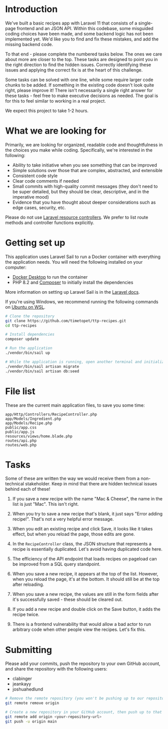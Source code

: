 # Introduction

We've built a basic recipes app with Laravel 11 that consists of a single-page frontend and an JSON API. Within this codebase, some misguided coding choices have been made, and some backend logic has not been implemented yet. We'd like you to find and fix these mistakes, and add the missing backend code.

To that end - please complete the numbered tasks below. The ones we care about more are closer to the top. These tasks are designed to point you in the right direction to find the hidden issues. Correctly identifying these issues and applying the correct fix is at the heart of this challenge.

Some tasks can be solved with one line, while some require larger code chunks to be added. If something in the existing code doesn't look quite right, please improve it! There isn't necessarily a single right answer for these tasks - feel free to make executive decisions as needed. The goal is for this to feel similar to working in a real project.

We expect this project to take 1-2 hours.

# What we are looking for

Primarily, we are looking for organized, readable code and thoughtfulness in the choices you make while coding. Specifically, we're interested in the following:
- Ability to take initiative when you see something that can be improved
- Simple solutions over those that are complex, abstracted, and extensible
- Consistent code style
- Clear code comments if needed
- Small commits with high-quality commit messages (they don't need to be super detailed, but they should be clear, descriptive, and in the imperative mood)
- Evidence that you have thought about deeper considerations such as edge cases, security, etc.

Please do not use [Laravel resource controllers](https://laravel.com/docs/11.x/controllers#resource-controllers). We prefer to list route methods and controller functions explicitly.

# Getting set up

This application uses Laravel Sail to run a Docker container with everything the application needs. You will need the following installed on your computer:
- [Docker Desktop](https://www.docker.com/products/docker-desktop/) to run the container
- PHP 8.2 and [Composer](https://getcomposer.org/) to initially install the dependencies

More information on setting up Laravel Sail is in the [Laravel docs](https://laravel.com/docs/11.x/installation#docker-installation-using-sail).

If you're using Windows, we recommend running the following commands on [Ubuntu on WSL](https://documentation.ubuntu.com/wsl/en/latest/howto/install-ubuntu-wsl2/).

```sh
# Clone the repository
git clone https://github.com/timetopet/ttp-recipes.git
cd ttp-recipes

# Install dependencies
composer update

# Run the application
./vendor/bin/sail up

# While the application is running, open another terminal and initialize the database
./vendor/bin/sail artisan migrate
./vendor/bin/sail artisan db:seed
```

# File list

These are the current main application files, to save you some time:

```
app/Http/Controllers/RecipeController.php
app/Models/Ingredient.php
app/Models/Recipe.php
public/app.css
public/app.js
resources/views/home.blade.php
routes/api.php
routes/web.php
```

# Tasks

Some of these are written the way we would receive them from a non-technical stakeholder. Keep in mind that there are hidden technical issues behind each of these!

1. If you save a new recipe with the name "Mac & Cheese", the name in the list is just "Mac". This isn't right.

2. When you try to save a new recipe that's blank, it just says "Error adding recipe!". That's not a very helpful error message.

3. When you edit an existing recipe and click Save, it looks like it takes effect, but when you reload the page, those edits are gone.

4. In the `RecipeController` class, the JSON structure that represents a recipe is essentially duplicated. Let's avoid having duplicated code here.

5. The efficiency of the API endpoint that loads recipes on pageload can be improved from a SQL query standpoint.

6. When you save a new recipe, it appears at the top of the list. However, when you reload the page, it's at the bottom. It should still be at the top after reloading.

7. When you save a new recipe, the values are still in the form fields after it's successfully saved - these should be cleared out.

8. If you add a new recipe and double click on the Save button, it adds the recipe twice.

9. There is a frontend vulnerability that would allow a bad actor to run arbitrary code when other people view the recipes. Let's fix this.

# Submitting

Please add your commits, push the repository to your own GitHub account, and share the repository with the following users:

- clabinger
- jeankayy
- joshuahedlund

```sh
# Remove the remote repository (you won't be pushing up to our repository)
git remote remove origin

# Create a new repository in your GitHub account, then push up to that repository
git remote add origin <your-repository-url>
git push -u origin main
```
